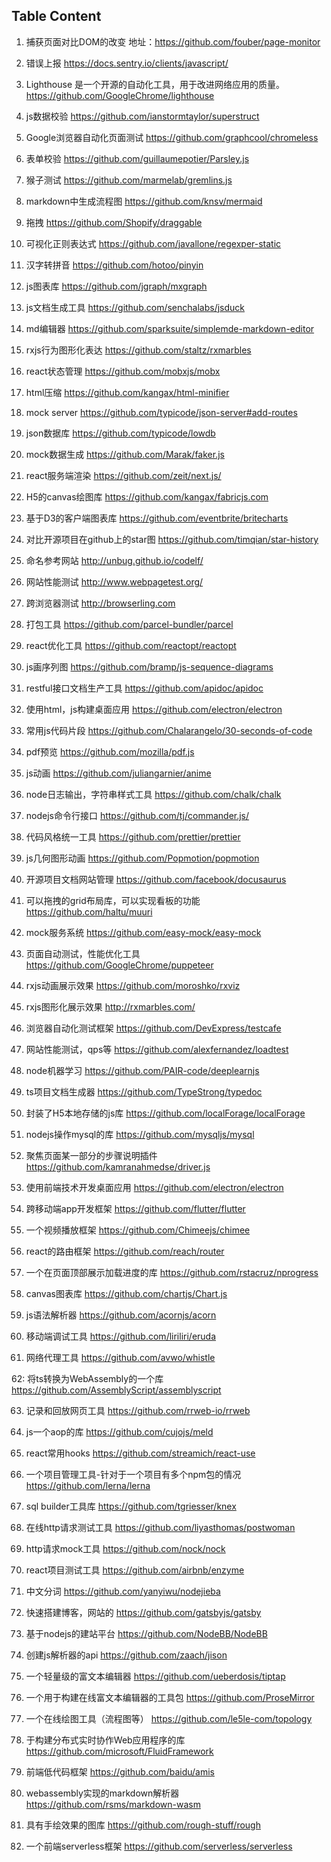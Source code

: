 ## Table Content
1. 捕获页面对比DOM的改变
地址：https://github.com/fouber/page-monitor

2. 错误上报
https://docs.sentry.io/clients/javascript/


3. Lighthouse 是一个开源的自动化工具，用于改进网络应用的质量。
https://github.com/GoogleChrome/lighthouse

4. js数据校验
https://github.com/ianstormtaylor/superstruct

5. Google浏览器自动化页面测试
https://github.com/graphcool/chromeless

6. 表单校验
https://github.com/guillaumepotier/Parsley.js

7. 猴子测试
https://github.com/marmelab/gremlins.js

8. markdown中生成流程图
https://github.com/knsv/mermaid

9. 拖拽
https://github.com/Shopify/draggable

10. 可视化正则表达式
https://github.com/javallone/regexper-static

11. 汉字转拼音
https://github.com/hotoo/pinyin

12. js图表库
https://github.com/jgraph/mxgraph

13. js文档生成工具
https://github.com/senchalabs/jsduck


14. md编辑器
https://github.com/sparksuite/simplemde-markdown-editor

15. rxjs行为图形化表达
https://github.com/staltz/rxmarbles

16.  react状态管理
https://github.com/mobxjs/mobx

17. html压缩
https://github.com/kangax/html-minifier

18. mock server
https://github.com/typicode/json-server#add-routes

19. json数据库
https://github.com/typicode/lowdb

20. mock数据生成
https://github.com/Marak/faker.js

21. react服务端渲染
https://github.com/zeit/next.js/

22. H5的canvas绘图库
https://github.com/kangax/fabricjs.com

23. 基于D3的客户端图表库
https://github.com/eventbrite/britecharts

24. 对比开源项目在github上的star图
https://github.com/timqian/star-history

25. 命名参考网站
http://unbug.github.io/codelf/

26. 网站性能测试
http://www.webpagetest.org/

27. 跨浏览器测试
http://browserling.com

28. 打包工具
https://github.com/parcel-bundler/parcel

29. react优化工具
https://github.com/reactopt/reactopt

30. js画序列图
https://github.com/bramp/js-sequence-diagrams

31. restful接口文档生产工具
https://github.com/apidoc/apidoc

32. 使用html，js构建桌面应用
https://github.com/electron/electron

33. 常用js代码片段
https://github.com/Chalarangelo/30-seconds-of-code

34. pdf预览
https://github.com/mozilla/pdf.js

35. js动画
https://github.com/juliangarnier/anime

36. node日志输出，字符串样式工具
https://github.com/chalk/chalk

37. nodejs命令行接口
https://github.com/tj/commander.js/

38. 代码风格统一工具
https://github.com/prettier/prettier

39. js几何图形动画
https://github.com/Popmotion/popmotion

40. 开源项目文档网站管理
https://github.com/facebook/docusaurus

41. 可以拖拽的grid布局库，可以实现看板的功能
https://github.com/haltu/muuri

42. mock服务系统
https://github.com/easy-mock/easy-mock

43. 页面自动测试，性能优化工具
https://github.com/GoogleChrome/puppeteer

44. rxjs动画展示效果
https://github.com/moroshko/rxviz

45. rxjs图形化展示效果
http://rxmarbles.com/

46. 浏览器自动化测试框架
https://github.com/DevExpress/testcafe

47. 网站性能测试，qps等
https://github.com/alexfernandez/loadtest

48. node机器学习
https://github.com/PAIR-code/deeplearnjs

49. ts项目文档生成器
https://github.com/TypeStrong/typedoc

50. 封装了H5本地存储的js库
https://github.com/localForage/localForage

51. nodejs操作mysql的库
https://github.com/mysqljs/mysql

52. 聚焦页面某一部分的步骤说明插件
https://github.com/kamranahmedse/driver.js

53. 使用前端技术开发桌面应用
https://github.com/electron/electron

54. 跨移动端app开发框架
https://github.com/flutter/flutter

55. 一个视频播放框架
https://github.com/Chimeejs/chimee

56. react的路由框架
https://github.com/reach/router

57. 一个在页面顶部展示加载进度的库
https://github.com/rstacruz/nprogress

58. canvas图表库
https://github.com/chartjs/Chart.js

59. js语法解析器
https://github.com/acornjs/acorn
60. 移动端调试工具
https://github.com/liriliri/eruda

61. 网络代理工具
https://github.com/avwo/whistle

62: 将ts转换为WebAssembly的一个库
https://github.com/AssemblyScript/assemblyscript


63. 记录和回放网页工具
https://github.com/rrweb-io/rrweb

64. js一个aop的库
https://github.com/cujojs/meld

65. react常用hooks
https://github.com/streamich/react-use

66. 一个项目管理工具-针对于一个项目有多个npm包的情况
https://github.com/lerna/lerna

67. sql builder工具库
https://github.com/tgriesser/knex

68. 在线http请求测试工具
https://github.com/liyasthomas/postwoman

69. http请求mock工具
https://github.com/nock/nock

70. react项目测试工具
https://github.com/airbnb/enzyme

71. 中文分词
https://github.com/yanyiwu/nodejieba

72. 快速搭建博客，网站的
https://github.com/gatsbyjs/gatsby

73. 基于nodejs的建站平台
https://github.com/NodeBB/NodeBB

74. 创建js解析器的api
https://github.com/zaach/jison

75. 一个轻量级的富文本编辑器
https://github.com/ueberdosis/tiptap

76. 一个用于构建在线富文本编辑器的工具包
https://github.com/ProseMirror

77. 一个在线绘图工具（流程图等）
https://github.com/le5le-com/topology

78. 于构建分布式实时协作Web应用程序的库
https://github.com/microsoft/FluidFramework

79. 前端低代码框架
https://github.com/baidu/amis

80. webassembly实现的markdown解析器
https://github.com/rsms/markdown-wasm

81. 具有手绘效果的图库
https://github.com/rough-stuff/rough

82. 一个前端serverless框架
https://github.com/serverless/serverless

